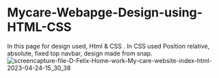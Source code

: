 # Mycare-Webapge-Design-using-HTML-CSS
In this page for design used, Html &amp; CSS . In CSS used Position relative, absolute, fixed top navbar, design made from snap.
![screencapture-file-D-Felix-Home-work-My-care-website-index-html-2023-04-24-15_30_38](https://user-images.githubusercontent.com/128115106/233964860-649e1456-8ac7-4392-9bab-16ba94487164.png)
